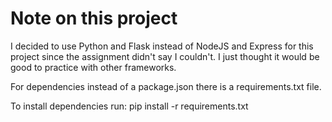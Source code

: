 # Note on this project

I decided to use Python and Flask instead of NodeJS and Express for this project since the assignment didn't say I couldn't. I just thought it would be good to practice with other frameworks.

For dependencies instead of a package.json there is a requirements.txt file.

To install dependencies run:
pip install -r requirements.txt
